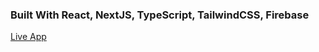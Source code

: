### Built With React, NextJS, TypeScript, TailwindCSS, Firebase

[Live App](https://leetcode-azure.vercel.app/)
